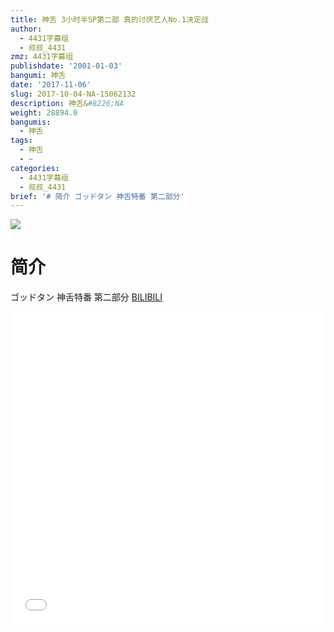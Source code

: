 ```yaml
---
title: 神舌 3小时半SP第二部 真的讨厌艺人No.1决定战
author:
  - 4431字幕组
  - 叔叔_4431
zmz: 4431字幕组
publishdate: '2001-01-03'
bangumi: 神舌
date: '2017-11-06'
slug: 2017-10-04-NA-15062132
description: 神舌&#8226;NA
weight: 28894.0
bangumis:
  - 神舌
tags:
  - 神舌
  - ~
categories:
  - 4431字幕组
  - 叔叔_4431
brief: '# 简介 ゴッドタン 神舌特番 第二部分'
---
```

![](https://i.imgur.com/lJLbFIo.png)
# 简介  
ゴッドタン
神舌特番 第二部分
  [BILIBILI](https://www.bilibili.com/video/av15062132/)

  <iframe src="//www.bilibili.com/blackboard/player.html?aid=15062132" width="100%" height="500" frameborder="0" allowfullscreen="allowfullscreen"></iframe>
